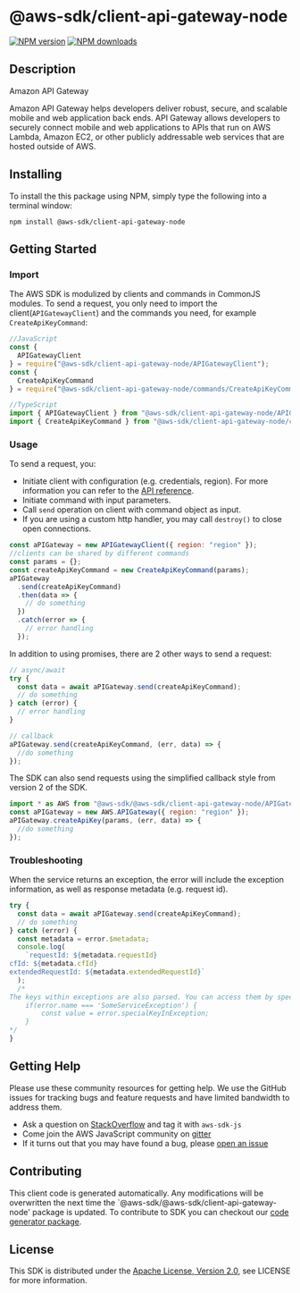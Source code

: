 # @aws-sdk/client-api-gateway-node

[![NPM version](https://img.shields.io/npm/v/@aws-sdk/client-api-gateway-node/preview.svg)](https://www.npmjs.com/package/@aws-sdk/client-api-gateway-node)
[![NPM downloads](https://img.shields.io/npm/dm/@aws-sdk/client-api-gateway-node.svg)](https://www.npmjs.com/package/@aws-sdk/client-api-gateway-node)

## Description

<fullname>Amazon API Gateway</fullname> <p>Amazon API Gateway helps developers deliver robust, secure, and scalable mobile and web application back ends. API Gateway allows developers to securely connect mobile and web applications to APIs that run on AWS Lambda, Amazon EC2, or other publicly addressable web services that are hosted outside of AWS.</p>

## Installing

To install the this package using NPM, simply type the following into a terminal window:

```
npm install @aws-sdk/client-api-gateway-node
```

## Getting Started

### Import

The AWS SDK is modulized by clients and commands in CommonJS modules. To send a request, you only need to import the client(`APIGatewayClient`) and the commands you need, for example `CreateApiKeyCommand`:

```javascript
//JavaScript
const {
  APIGatewayClient
} = require("@aws-sdk/client-api-gateway-node/APIGatewayClient");
const {
  CreateApiKeyCommand
} = require("@aws-sdk/client-api-gateway-node/commands/CreateApiKeyCommand");
```

```javascript
//TypeScript
import { APIGatewayClient } from "@aws-sdk/client-api-gateway-node/APIGatewayClient";
import { CreateApiKeyCommand } from "@aws-sdk/client-api-gateway-node/commands/CreateApiKeyCommand";
```

### Usage

To send a request, you:

- Initiate client with configuration (e.g. credentials, region). For more information you can refer to the [API reference][].
- Initiate command with input parameters.
- Call `send` operation on client with command object as input.
- If you are using a custom http handler, you may call `destroy()` to close open connections.

```javascript
const aPIGateway = new APIGatewayClient({ region: "region" });
//clients can be shared by different commands
const params = {};
const createApiKeyCommand = new CreateApiKeyCommand(params);
aPIGateway
  .send(createApiKeyCommand)
  .then(data => {
    // do something
  })
  .catch(error => {
    // error handling
  });
```

In addition to using promises, there are 2 other ways to send a request:

```javascript
// async/await
try {
  const data = await aPIGateway.send(createApiKeyCommand);
  // do something
} catch (error) {
  // error handling
}
```

```javascript
// callback
aPIGateway.send(createApiKeyCommand, (err, data) => {
  //do something
});
```

The SDK can also send requests using the simplified callback style from version 2 of the SDK.

```javascript
import * as AWS from "@aws-sdk/@aws-sdk/client-api-gateway-node/APIGateway";
const aPIGateway = new AWS.APIGateway({ region: "region" });
aPIGateway.createApiKey(params, (err, data) => {
  //do something
});
```

### Troubleshooting

When the service returns an exception, the error will include the exception information, as well as response metadata (e.g. request id).

```javascript
try {
  const data = await aPIGateway.send(createApiKeyCommand);
  // do something
} catch (error) {
  const metadata = error.$metadata;
  console.log(
    `requestId: ${metadata.requestId}
cfId: ${metadata.cfId}
extendedRequestId: ${metadata.extendedRequestId}`
  );
  /*
The keys within exceptions are also parsed. You can access them by specifying exception names:
    if(error.name === 'SomeServiceException') {
        const value = error.specialKeyInException;
    }
*/
}
```

## Getting Help

Please use these community resources for getting help. We use the GitHub issues for tracking bugs and feature requests and have limited bandwidth to address them.

- Ask a question on [StackOverflow](https://stackoverflow.com/questions/tagged/aws-sdk-js) and tag it with `aws-sdk-js`
- Come join the AWS JavaScript community on [gitter](https://gitter.im/aws/aws-sdk-js-v3)
- If it turns out that you may have found a bug, please [open an issue](https://github.com/aws/aws-sdk-js-v3/issues)

## Contributing

This client code is generated automatically. Any modifications will be overwritten the next time the `@aws-sdk/@aws-sdk/client-api-gateway-node' package is updated. To contribute to SDK you can checkout our [code generator package][].

## License

This SDK is distributed under the
[Apache License, Version 2.0](http://www.apache.org/licenses/LICENSE-2.0),
see LICENSE for more information.

[code generator package]: https://github.com/aws/aws-sdk-js-v3/tree/master/packages/service-types-generator
[api reference]: https://docs.aws.amazon.com/AWSJavaScriptSDK/latest/
